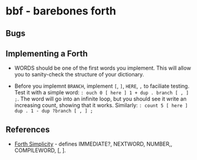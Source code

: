 # bbf - barebones forth

## Bugs

## Implementing a Forth

* WORDS should be one of the first words you implement. This will allow you to sanity-check the structure of your dictionary.

* Before you implemnt `BRANCH`, implement `[`, `]`, `HERE`, `,` to faciliate testing. Test it with a simple word: 
`: ouch 0 [ here ] 1 + dup . branch [ , ] ;`. 
The word will go into an infinite loop, but you should see it write an increasing count, showing that it works.
Similarly: `: count 5 [ here ] dup . 1 - dup ?branch [ , ] ;`

## References

* [Forth Simplicity](http://wiki.c2.com/?ForthSimplicity) - defines IMMEDIATE?, NEXTWORD, NUMBER,, COMPILEWORD, [, ].

